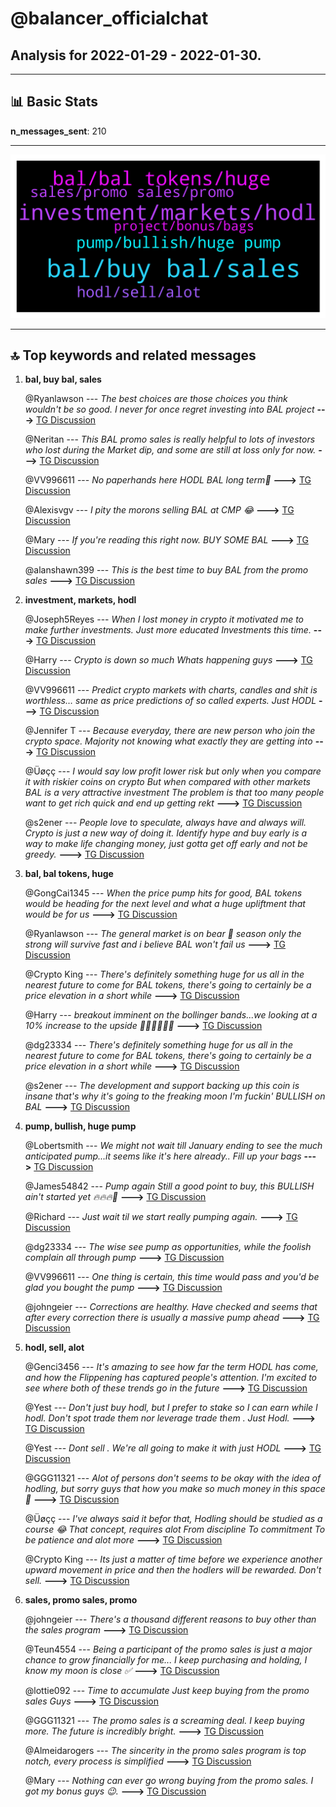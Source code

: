 # **@balancer_officialchat**
 ## Analysis for **2022-01-29** - **2022-01-30**.

---

## 📊 **Basic Stats**

**n_messages_sent**: 210

---
![wordcloud](balancer_officialchat_1Days_wordcloud.png)

---


## 🔝 **Top keywords and related messages**

1. **bal, buy bal, sales**

    @Ryanlawson --- *The best choices are those choices you think wouldn't be so good. I never for once regret investing into BAL project* **--->** [TG Discussion](https://t.me/balancer_officialchat/28051)

    @Neritan --- *This BAL promo sales is really helpful to lots of investors who lost during the Market dip, and some are still at loss only for now.* **--->** [TG Discussion](https://t.me/balancer_officialchat/28032)

    @VV996611 --- *No paperhands here HODL BAL long term💯* **--->** [TG Discussion](https://t.me/balancer_officialchat/27960)

    @Alexisvgv --- *I pity the morons selling BAL at CMP 😂* **--->** [TG Discussion](https://t.me/balancer_officialchat/27871)

    @Mary --- *If you're reading this right now. BUY SOME BAL* **--->** [TG Discussion](https://t.me/balancer_officialchat/27994)

    @alanshawn399 --- *This is the best time to buy BAL from the promo sales* **--->** [TG Discussion](https://t.me/balancer_officialchat/27984)

2. **investment, markets, hodl**

    @Joseph5Reyes --- *When I lost money in crypto it motivated me to make further investments. Just more educated Investments this time.* **--->** [TG Discussion](https://t.me/balancer_officialchat/28086)

    @Harry --- *Crypto is down so much Whats happening guys* **--->** [TG Discussion](https://t.me/balancer_officialchat/27972)

    @VV996611 --- *Predict crypto markets with charts, candles and shit is worthless… same as price predictions of so called experts. Just HODL* **--->** [TG Discussion](https://t.me/balancer_officialchat/28077)

    @Jennifer T --- *Because everyday,  there are new person who join the crypto space. Majority not knowing what exactly they are getting into* **--->** [TG Discussion](https://t.me/balancer_officialchat/28008)

    @Üøçç --- *I would say low profit lower risk but only when you compare it with riskier coins on crypto  But when compared with other markets BAL is a very attractive investment  The problem is that too many people want to get rich quick and end up getting rekt* **--->** [TG Discussion](https://t.me/balancer_officialchat/27865)

    @s2ener --- *People love to speculate, always have and always will. Crypto is just a new way of doing it.  Identify hype and buy early is a way to make life changing money, just gotta get off early and not be greedy.* **--->** [TG Discussion](https://t.me/balancer_officialchat/27934)

3. **bal, bal tokens, huge**

    @GongCai1345 --- *When the price pump hits for good, BAL tokens would be heading for the next level and what a huge upliftment that would be for us* **--->** [TG Discussion](https://t.me/balancer_officialchat/28071)

    @Ryanlawson --- *The general market is on bear 🐻 season only the strong will survive fast and i believe BAL won't fail us* **--->** [TG Discussion](https://t.me/balancer_officialchat/28031)

    @Crypto King --- *There's definitely something huge for us all in the nearest future to come for BAL tokens, there's going to certainly be a price elevation in a short while* **--->** [TG Discussion](https://t.me/balancer_officialchat/28006)

    @Harry --- *breakout imminent on the bollinger bands...we looking at a 10% increase to the upside 🚀🚀🚀🚀🚀🚀* **--->** [TG Discussion](https://t.me/balancer_officialchat/28100)

    @dg23334 --- *There's definitely something huge for us all in the nearest future to come for BAL tokens, there's going to certainly be a price elevation in a short while* **--->** [TG Discussion](https://t.me/balancer_officialchat/27853)

    @s2ener --- *The development and support backing up this coin is insane that's why it's going to the freaking moon I'm fuckin' BULLISH on BAL* **--->** [TG Discussion](https://t.me/balancer_officialchat/27879)

4. **pump, bullish, huge pump**

    @Lobertsmith --- *We might not wait till January ending to see the much anticipated pump...it seems like it's here already.. Fill up your bags* **--->** [TG Discussion](https://t.me/balancer_officialchat/27951)

    @James54842 --- *Pump again Still a good point to buy, this BULLISH ain't started yet 🔥🔥🔥🚀* **--->** [TG Discussion](https://t.me/balancer_officialchat/28048)

    @Richard --- *Just wait til we start really pumping again.* **--->** [TG Discussion](https://t.me/balancer_officialchat/28000)

    @dg23334 --- *The wise see pump as opportunities, while the foolish complain all through pump* **--->** [TG Discussion](https://t.me/balancer_officialchat/27953)

    @VV996611 --- *One thing is certain, this time would pass and you'd be glad you bought the pump* **--->** [TG Discussion](https://t.me/balancer_officialchat/27861)

    @johngeier --- *Corrections are healthy. Have checked and seems that after every correction there is usually a massive pump ahead* **--->** [TG Discussion](https://t.me/balancer_officialchat/28022)

5. **hodl, sell, alot**

    @Genci3456 --- *It's amazing to see how far the term HODL has come, and how the Flippening has captured people's attention. I'm excited to see where both of these trends go in the future* **--->** [TG Discussion](https://t.me/balancer_officialchat/28089)

    @Yest --- *Don't just buy hodl, but I prefer to stake so I can earn while I hodl. Don't spot trade them nor leverage trade them . Just Hodl.* **--->** [TG Discussion](https://t.me/balancer_officialchat/28055)

    @Yest --- *Dont sell . We're all going to make it with just HODL* **--->** [TG Discussion](https://t.me/balancer_officialchat/28037)

    @GGG11321 --- *Alot of persons don't seems to be okay with the idea of hodling, but sorry guys that how you make so much money in this space 🚀* **--->** [TG Discussion](https://t.me/balancer_officialchat/27918)

    @Üøçç --- *I've always said it  befor that, Hodling should be studied as a course 😂 That concept, requires alot From discipline To commitment To be patience and alot more* **--->** [TG Discussion](https://t.me/balancer_officialchat/27910)

    @Crypto King --- *Its just a matter of time before we experience another upward movement in price and then the hodlers will be rewarded. Don't sell.* **--->** [TG Discussion](https://t.me/balancer_officialchat/28036)

6. **sales, promo sales, promo**

    @johngeier --- *There's a thousand different reasons to buy other than the sales program* **--->** [TG Discussion](https://t.me/balancer_officialchat/27894)

    @Teun4554 --- *Being a participant of the promo sales is just a major chance to grow financially for me... I keep purchasing and holding, I know my moon is close ✅* **--->** [TG Discussion](https://t.me/balancer_officialchat/27967)

    @lottie092 --- *Time to accumulate Just keep buying from the promo sales Guys* **--->** [TG Discussion](https://t.me/balancer_officialchat/27952)

    @GGG11321 --- *The promo sales is a screaming deal. I keep buying more.   The future is incredibly bright.* **--->** [TG Discussion](https://t.me/balancer_officialchat/28067)

    @Almeidarogers --- *The sincerity in the  promo sales program  is top notch, every process is simplified* **--->** [TG Discussion](https://t.me/balancer_officialchat/28012)

    @Mary --- *Nothing  can ever go wrong buying from the promo sales. I got my bonus guys 😉.* **--->** [TG Discussion](https://t.me/balancer_officialchat/27992)

